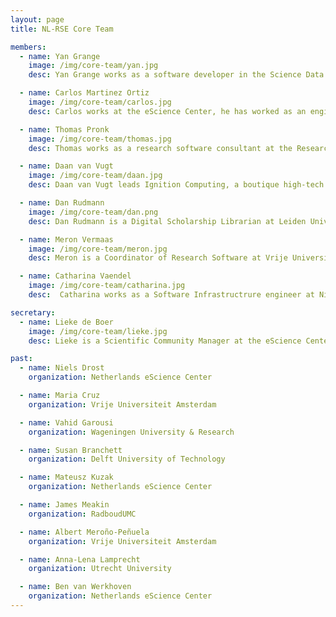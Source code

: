 ```yaml
---
layout: page
title: NL-RSE Core Team

members:
  - name: Yan Grange
    image: /img/core-team/yan.jpg
    desc: Yan Grange works as a software developer in the Science Data Centre project line at ASTRON, the Netherlands institute for Radio Astronomy. The goal of this line is to make the data collections of ASTRON accessible to a wider community. Yan's focus in the team lies on data management and access.

  - name: Carlos Martinez Ortiz
    image: /img/core-team/carlos.jpg
    desc: Carlos works at the eScience Center, he has worked as an engineer in diverse projects in digital humanities and life sciences, developing expertise in natural language processing, linked open data and software sustainability. He is also a certified Software Carpentry instructor and is frequently involved in organising trainings. Carlos obtained his PhD in Computer Science at the University of Exeter.

  - name: Thomas Pronk
    image: /img/core-team/thomas.jpg
    desc: Thomas works as a research software consultant at the Research Data Management department of Amsterdam UMC. There he tries to improve medical science by improving research software management. He did his PhD at the University of Amsterdam, which covered similar topics in the context of behavioral science.

  - name: Daan van Vugt
    image: /img/core-team/daan.jpg
    desc: Daan van Vugt leads Ignition Computing, a boutique high-tech and HPC software consultancy firm, founded to develop scientific software for ITER. He obtained a PhD in nuclear fusion, developing a combined finite element Magnetohydrodynamics and Particle-in-Cell code. His interests include visualisation tools, data analysis pipelines, batch processing systems, application deployment and continous integration & delivery and full-stack web development.

  - name: Dan Rudmann
    image: /img/core-team/dan.png
    desc: Dan Rudmann is a Digital Scholarship Librarian at Leiden University. He works to initiate Leiden's expertise area in Research Software through the formation of the Research Software Community Leiden.

  - name: Meron Vermaas
    image: /img/core-team/meron.jpg
    desc: Meron is a Coordinator of Research Software at Vrije Universiteit Amsterdam (VU Amsterdam). He has worked in computational neuroscience at the Donders Institute Nijmegen and UMC Utrecht, where he obtained a PhD. Currently, he works on improving software sustainability at the VU by focusing on developing expertise in software practices, infrastructure, and support.

  - name: Catharina Vaendel
    image: /img/core-team/catharina.jpg
    desc:  Catharina works as a Software Infrastructrure engineer at Nikhef, the national institute for subatomic physics. Her goal is to ‘build bridges’ between IT and research. Her current project is to build and implement an institutional research data repository, with the goal to make (pre)published datasets available for collaboration. She is also one of the climate ambassadors at Nikhef; working to create a CO2 neutral Nikhef in 2030.

secretary:
  - name: Lieke de Boer
    image: /img/core-team/lieke.jpg
    desc: Lieke is a Scientific Community Manager at the eScience Center, who holds a PhD in cognitive neuroscience. At the eScience Center, she organizes workshops and trainings. Her interest in open science and software sustainability brough her to NL-RSE, where she coordinates NL-RSE meetups and writes blog posts.

past:
  - name: Niels Drost
    organization: Netherlands eScience Center

  - name: Maria Cruz
    organization: Vrije Universiteit Amsterdam  

  - name: Vahid Garousi
    organization: Wageningen University & Research

  - name: Susan Branchett
    organization: Delft University of Technology

  - name: Mateusz Kuzak
    organization: Netherlands eScience Center

  - name: James Meakin
    organization: RadboudUMC

  - name: Albert Meroño-Peñuela
    organization: Vrije Universiteit Amsterdam

  - name: Anna-Lena Lamprecht
    organization: Utrecht University

  - name: Ben van Werkhoven
    organization: Netherlands eScience Center
---
```

